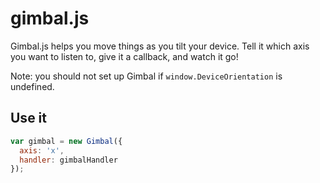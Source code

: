 # gimbal.js

Gimbal.js helps you move things as you tilt your device. Tell it which axis you
want to listen to, give it a callback, and watch it go!

Note: you should not set up Gimbal if `window.DeviceOrientation` is undefined.

## Use it

```js
var gimbal = new Gimbal({
  axis: 'x',
  handler: gimbalHandler
});
```
